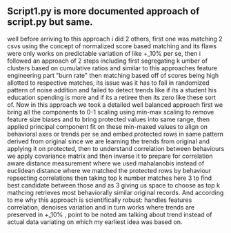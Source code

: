 Script1.py is more documented approach of script.py but same.
-------------------------------------------------------------
well before arriving to this approach i did 2 others, first one was matching 2 csvs using the concept of normalized score based matching and its flaws were only works on predictable variation of like +_10% per se, then i followed an approach of 2 steps including first segregating k umber of clusters based on cumulative ratios and similar to this approaches feature engineering part "burn rate" then matching based off of scores being high allotted to respective matches, its issue was it has to fail in randomized pattern of noise addition and failed to detect trends like if its a student his education spending is more and if its a retiree then its zero like these sort of. Now in this approach we took a detailed well balanced approach first we bring all the components to 0-1 scaling using min-max scaling to remove feature size biases and to bring protected values into same range, then applied principal component fit on these min-maxed values to align on behavioral axes or trends per se and embed protected rows in same pattern derived from original since we are learning the trends from original and applying it on protected, then to understand correlation between behaviours we apply covariance matrix and then inverse it to prepare for correlation aware distance measurement where we used mahalanobis instead of euclidean distance where we matched the protected rows by behaviour repsecting correlations then taking top k number matches here 3 to find best candidate between those and as 3 giving us space to choose as top k mathcing retrieves most behaviorally similar original records. And according to me why this approach is scientifically robust: handles features correlation, denoises variation and in turn works where trends are preserved in +_10% , point to be noted am talking about trend instead of actual data variating on which my earliest idea was based on.
